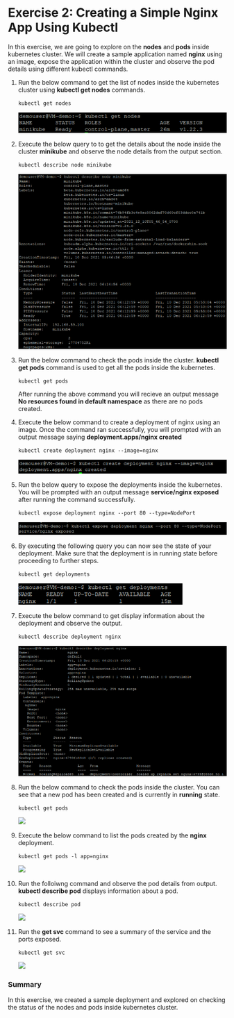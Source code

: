 # Exercise 2: Creating a Simple Nginx App Using Kubectl

In this exercise, we are going to explore on the **nodes** and **pods** inside kubernetes cluster. We will create a sample application named **nginx** using an image, expose the application within the cluster and observe the pod details using different kubectl commands. 

1. Run the below command to get the list of nodes inside the kubernetes cluster using **kubectl get nodes** commands.

   ```
   kubectl get nodes
   ```
   ![](./media/minikube-node.png)
   
1. Execute the below query to to get the details about the node inside the cluster **minikube** and observe the node details from the output section.

   ```
   kubectl describe node minikube
   ```
   ![](./media/minikube-describe.png)
   
1. Run the below command to check the pods inside the cluster. **kubectl get pods** command is used to get all the pods inside the kubernetes.

   ```
   kubectl get pods
   ```
   After running the above command you will recieve an output message **No resources found in default namespace** as there are no pods created.

1. Execute the below command to create a deployment of nginx using an image. Once the command ran successfully, you will prompted with an output message saying **deployment.apps/nginx created**
  
   ```
   kubectl create deployment nginx --image=nginx
   ```
   ![](./media/minikube-deployment.png)
   
1. Run the below query to expose the deployments inside the kubernetes. You will be prompted with an output message **service/nginx exposed** after running the command successfully.

   ```
   kubectl expose deployment nginx --port 80 --type=NodePort
   ```
   ![](./media/minikube-expose.png)
   
1. By executing the following query you can now see the state of your deployment. Make sure that the deployment is in running state before proceeding to further steps.
   
   ```
   kubectl get deployments
   ```
   ![](./media/minikube-deployment1.png)
   
1. Execute the below command to get display information about the deployment and observe the output.

   ```
   kubectl describe deployment nginx
   ```
   ![](./media/minikube-deployment.nginx.png)
   
1. Run the below command to check the pods inside the cluster. You can see that a new pod has been created and is currently in **running** state.

    ```
   kubectl get pods
   ```
   ![](./media/minikube-podstatus.png)
   
1. Execute the below command to list the pods created by the **nginx** deployment.

   ```
   kubectl get pods -l app=nginx
   ```
   ![](./media/minikube-nginx.deploy.png)
   
1. Run the folloiwng command and observe the pod details from output. **kubectl describe pod** displays information about a pod.

   ```
   kubectl describe pod
   ```
   ![](./media/minikube-podrunning.png)
   
1. Run the **get svc** command to see a summary of the service and the ports exposed.

   ```
   kubectl get svc
   ```
   ![](./media/minikube-getsvc.png)
   
### Summary

In this exercise, we created a sample deployment and explored on checking the status of the nodes and pods inside kubernetes cluster.
